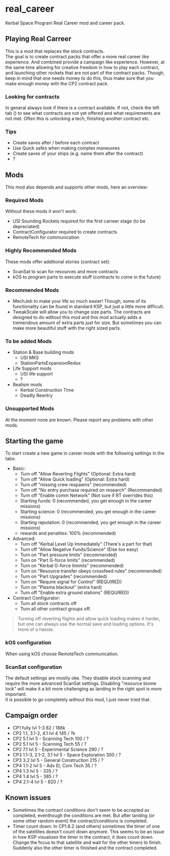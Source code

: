 # real_career

Kerbal Space Program Real Career mod and career pack.

## Playing Real Carreer

This is a mod that replaces the stock contracts.  
The goal is to create contract packs that offer a more real career like experience. And combined provide a campaign like experience. However, at the same time allowing for creative freedom in how to play each contract, and launching other rockets that are not part of the contract packs. Though, keep in mind that one needs money to do this, thus make sure that you make enough money with the CP2 contract pack.

### Looking for contracts

In general always look if there is a contract available. If not, check the left tab () to see what contracts are not yet offered and what requirements are not met. Often this is unlocking a tech, finishing another contract etc.

### Tips

* Create saves after / before each contract
* Use Quick safes when making complex maneuvres
* Create saves of your ships (e.g. name them after the contract)
* ?

## Mods

This mod also depends and supports other mods, here an overview:

### Required Mods

Without these mods it won't work:

- USI Sounding Rockets required for the first carreer stage (to be depreciated)
- ContractConfigurator required to create contracts
- RemoteTech for communication

### Highly Recommended Mods

These mods offer additional stories (contract set):

- ScanSat to scan for resources and more contracts
- kOS to program parts to execute stuff (contracts to come in the future)

### Recommended Mods

- MechJeb to make your life so much easier! Though, some of its functionality can be found in standard KSP, but just a little more difficult.
- TweakScale will allow you to change size parts. The contracts are designed to do without this mod and this mod actually adds a tremendous amount of extra parts just for size. But sometimes you can make more beautiful stuff with the right sized parts.

### To be added Mods

- Station & Base building mods
  - USI MKS
  - StationPartsExpansionRedux
- Life Support mods
  - USI life support
  - ?
- Realism mods
  - Kerbal Construction Time
  - Deadly Reentry

### Unsupported Mods

At the moment none are known. Please report any problems with other mods.

## Starting the game

To start create a new game in career mode with the following settings in the tabs:

- Basic:
  - Turn off "Allow Reverting Flights" (Optional: Extra hard)
  - Turn off "Allow Quick loading" (Optional: Extra hard)
  - Turn off "missing crew respawns" (recommended)
  - Turn off "No entry purchase required on research" (Recommended)
  - Turn off "Enable comm Network" (Not sure if RT overrides this)
  - Starting funds: 0 (recommended, you get enough in the career missions)
  - Starting science: 0 (recommended, you get enough in the career missions)
  - Starting reputation: 0 (recommended, you get enough in the career missions)
  - rewards and penalties: 100% (recommended)
- Advanced:
  - Turn off "Kerbal Level Up Immediately" (There's a part for that)
  - Turn off "Allow Negative Funds/Science" (Else too easy)
  - Turn on "Part pressure limits" (recommended)
  - Turn on "Part G-force limits" (recommended)
  - Turn on "Kerbal G-force limimts" (recommended)
  - Turn on "Resource transfer obeys crossfeed rules" (recommended)
  - Turn on "Part Upgrades" (recommended)
  - Turn on "Require signal for Control" (REQUIRED)
  - Turn on "Plasma blackout" (extra hard)
  - Turn off "Enable extra ground stations" (REQUIRED)
- Contract Configurator:
  - Turn all stock contracts off
  - Turn all other contract groups off.
  
> Turning off reverting flights and allow quick loading makes it harder, but one can always use the normal save and loading options. It's more of a hassle.

### kOS configuration

When using kOS choose RemoteTech communication.

### ScanSat configuration

The default settings are mostly oke. They disable stock scanning and require the more advanced ScanSat settings. Disabling "resource biome lock" will make it a bit more challenging as landing in the right spot is more important.  
It is possible to go completely without this mod, I just never tried that.

## Campaign order

- CP1   fully                 lvl 1-3                       82  / 186k
- CP2   1.1, 3.1-2, 4.1       lvl 4                         145 / ?k
- CP2   5.1                   lvl 5 - Scanning Tech         100 / ?
- CP2   5.1                   lvl 5 - Scanning Tech         55 / ?
- CP2   7.1                   lvl 5 - Experimental Science  290 / ?
- CP3   1.1-3, 2.1-2, 3.1     lvl 5 - Space Exploration     300 / ?
- CP3   3.2                   lvl 5 - General Construction  215 / ?
- CP4   1.1-2                 lvl 5 - Adv El, Com Tech      35  / ?
- CP4   1.3                   lvl 5 -                       335 / ?
- CP4   1.4                   lvl 5 -                       385 / ?
- CP4   2.1-4                 lvl 5 -                       820 / ?

## Known issues

- Sometimes the contract conditions don't seem to be accepted as completed, eventhough the conditions are met. But after landing (or some other random event) the contract/conditions is completed.
- Timer count down:
  In CP1.8.2 (and others) sometimes the timer of one of the satellites doesn't count down anymore. This seems to be an issue in how KSP visualizes the timer in the contract, it does count down. Change the focus to that satellite and wait for the other timers to finish. Suddenly also the other timer is finished and the contract completed.